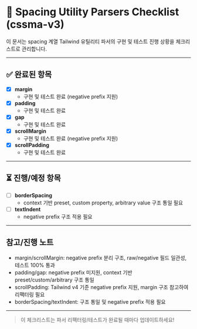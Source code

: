 # 📝 Spacing Utility Parsers Checklist (cssma-v3)

이 문서는 spacing 계열 Tailwind 유틸리티 파서의 구현 및 테스트 진행 상황을 체크리스트로 관리합니다.

---

## ✅ 완료된 항목

- [x] **margin**
  - 구현 및 테스트 완료 (negative prefix 지원)
- [x] **padding**
  - 구현 및 테스트 완료
- [x] **gap**
  - 구현 및 테스트 완료
- [x] **scrollMargin**
  - 구현 및 테스트 완료 (negative prefix 지원)
- [x] **scrollPadding**
  - 구현 및 테스트 완료

---

## ⏳ 진행/예정 항목

- [ ] **borderSpacing**
  - context 기반 preset, custom property, arbitrary value 구조 통일 필요
- [ ] **textIndent**
  - negative prefix 구조 적용 필요

---

## 참고/진행 노트

- margin/scrollMargin: negative prefix 분리 구조, raw/negative 필드 일관성, 테스트 100% 통과
- padding/gap: negative prefix 미지원, context 기반 preset/custom/arbitrary 구조 통일
- scrollPadding: Tailwind v4 기준 negative prefix 지원, margin 구조 참고하여 리팩터링 필요
- borderSpacing/textIndent: 구조 통일 및 negative prefix 적용 필요

---

> 이 체크리스트는 파서 리팩터링/테스트가 완료될 때마다 업데이트하세요! 